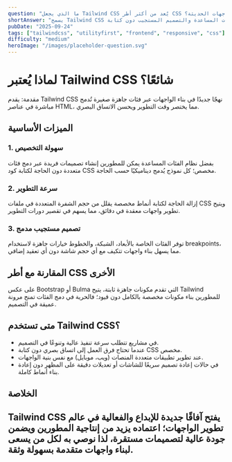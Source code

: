 ```yaml
---
question: "ما الذي يجعل Tailwind CSS يُعد من أكثر أطر CSS استخدامًا في تطوير الواجهات الحديثة؟"
shortAnswer: "يسمح Tailwind CSS بتطوير واجهات بسرعة عالية عبر نظام الفئات المساعدة والتصميم المستجيب دون كتابة CSS مخصص."
pubDate: "2025-09-24"
tags: ["tailwindcss", "utilityfirst", "frontend", "responsive", "css"]
difficulty: "medium"
heroImage: "/images/placeholder-question.svg"
---
```

# لماذا يُعتبر Tailwind CSS شائعًا؟

مقدمة: يقدم Tailwind CSS نهجًا جديدًا في بناء الواجهات عبر فئات جاهزة صغيرة تُدمج مباشرة في عناصر HTML، مما يختصر وقت التطوير ويحسن الاتساق البصري.

## الميزات الأساسية

### 1. سهولة التخصيص
بفضل نظام الفئات المساعدة يمكن للمطورين إنشاء تصميمات فريدة عبر دمج فئات متعددة دون الحاجة لكتابة كود CSS مخصص؛ كل نموذج يُدمج ديناميكيًا حسب الحاجة.

### 2. سرعة التطوير
إزالة الحاجة لكتابة أنماط مخصصة يقلل من حجم الشفرة المتعددة في ملفات CSS ويتيح تطوير واجهات معقدة في دقائق، مما يسهم في تقصير دورات التطوير.

### 3. تصميم مستجيب مدمج
توفر الفئات الخاصة بالأبعاد، الشبكة، والخطوط خيارات جاهزة لاستخدام breakpoints، مما يسهل بناء واجهات تتكيف مع أي حجم شاشة دون أي تعقيد إضافي.

## المقارنة مع أطر CSS الأخرى

على عكس Bootstrap أو Bulma التي تقدم مكونات جاهزة ثابتة، يتيح Tailwind للمطورين بناء مكونات مخصصة بالكامل دون قيود؛ فالحرية في دمج الفئات تمنح مرونة عميقة في التصميم.

## متى تستخدم Tailwind CSS؟
- في مشاريع تتطلب سرعة تنفيذ عالية وتنوعًا في التصميم.
- عندما تحتاج فرق العمل إلى اتساق بصري دون كتابة CSS مخصص.
- عند تطوير تطبيقات متعددة المنصات (ويب، موبايل) مع نفس بنية الواجهات.
- في حالات إعادة تصميم سريعًا للشاشات أو تعديلات دقيقة على المظهر دون إعادة بناء أنماط كاملة.

## الخلاصة

Tailwind CSS يفتح آفاقًا جديدة للإبداع والفعالية في عالم تطوير الواجهات؛ اعتماده يزيد من إنتاجية المطورين ويضمن جودة عالية لتصميمات مستقرة، لذا نوصي به لكل من يسعى لبناء واجهات متقدمة بسهولة وثقة.
---